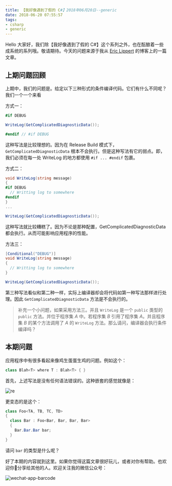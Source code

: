 ```yaml
---
title: 【我好像遇到了假的 C#】2018年06月20日--generic
date: 2018-06-20 07:55:57
tags:
- csharp
- generic
---
```


Hello 大家好，我们除【我好像遇到了假的 C#】这个系列之外，也在酝酿着一些成系统的系列哦。敬请期待。今天的问题来源于我从 [Eric Lippert](https://blogs.msdn.microsoft.com/ericlippert/2011/02/03/curiouser-and-curiouser/) 的博客上的一篇文章。

<!--more-->

## 上期问题回顾

上期中，我们的问题是。给定以下三种形式的条件编译代码。它们有什么不同呢？我们一个一个来看

方式一：

```cs
#if DEBUG

WriteLog(GetComplicatedDiagnosticData());

#endif // #if DEBUG
```

这种写法是比较理想的。因为在 Release Build 模式下，`GetComplicatedDiagnosticData` 根本不会执行。但是这种写法有它的弱点。即，我们必须在每一处 WriteLog 的地方都使用 `#if ... #endif` 包裹。

方式二：

```cs
void WriteLog(string message) 
{
#if DEBUG
  // Writting log to somewhere
#endif
}
...

WriteLog(GetComplicatedDiagnosticData());
```

这种写法就比较糟糕了。因为不论是那种配置，GetComplicatedDiagnosticData 都会执行。从而可能影响应用程序的性能。

方法三：

```cs
[Conditional("DEBUG")]
void WriteLog(string message) 
{
  // Writting log to somewhere
}

WriteLog(GetComplicatedDiagnosticData());
```

第三种写法看似和第二种一样，实际上编译器却会将代码如第一种写法那样进行处理。因此 `GetComplicatedDiagnosticData` 方法是不会执行的。

> 补充一个小问题，如果采用方法三。并且 `WriteLog` 是一个 `public` 类型的 `public` 方法。并位于程序集 *A* 中。若程序集 *B* 引用了程序集 *A*。并且程序集 *B* 的某个方法调用了 *A* 的 `WriteLog` 方法。那么请问，编译器会执行条件编译吗？

## 本期问题

应用程序中有很多看起来像鸡生蛋蛋生鸡的问题。例如这个：

```cs
class Blah<T> where T : Blah<T> { }
```

首先，上述写法是没有任何语法错误的。这种嵌套的感觉就像是：

<img src="{{root_url}}/images/blog/funny_csharp_generic.jpg" style="text-align:center" alt="re"/>

更变态的是这个：

```cs
class Foo<TA, TB, TC, TD>
{
  class Bar : Foo<Bar, Bar, Bar, Bar>
  {
    Bar.Bar.Bar bar;
  }
}
```

请问 `bar` 的类型是什么呢？

好了本期的内容就到这里。如果你觉得这篇文章很好玩儿，或者对你有帮助。也欢迎你分享给其他的人。欢迎关注我的微信公众号：

<img src="{{root_url}}/images/blog/funny_csharp_barcode.jpeg" style="text-align:center" alt="wechat-app-barcode"/>